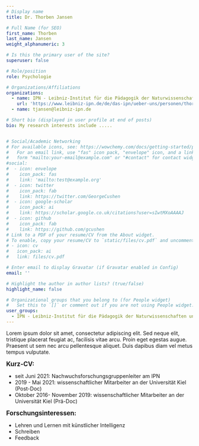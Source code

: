 ```yaml
---
# Display name
title: Dr. Thorben Jansen

# Full Name (for SEO)
first_name: Thorben
last_name: Jansen
weight_alphanumeric: 3

# Is this the primary user of the site?
superuser: false

# Role/position
role: Psychologie

# Organizations/Affiliations
organizations:
  - name: IPN - Leibniz-Institut für die Pädagogik der Naturwissenschaften und Mathematik
    url: 'https://www.leibniz-ipn.de/de/das-ipn/ueber-uns/personen/thorben-jansen'
  - name: tjansen@leibniz-ipn.de

# Short bio (displayed in user profile at end of posts)
bio: My research interests include .....


# Social/Academic Networking
# For available icons, see: https://wowchemy.com/docs/getting-started/page-builder/#icons
#   For an email link, use "fas" icon pack, "envelope" icon, and a link in the
#   form "mailto:your-email@example.com" or "#contact" for contact widget.
#social:
#  - icon: envelope
#    icon_pack: fas
#    link: 'mailto:test@example.org'
#  - icon: twitter
#    icon_pack: fab
#    link: https://twitter.com/GeorgeCushen
#  - icon: google-scholar
#    icon_pack: ai
#    link: https://scholar.google.co.uk/citations?user=sIwtMXoAAAAJ
#  - icon: github
#    icon_pack: fab
#    link: https://github.com/gcushen
# Link to a PDF of your resume/CV from the About widget.
# To enable, copy your resume/CV to `static/files/cv.pdf` and uncomment the lines below.
# - icon: cv
#   icon_pack: ai
#   link: files/cv.pdf

# Enter email to display Gravatar (if Gravatar enabled in Config)
email: ''

# Highlight the author in author lists? (true/false)
highlight_name: false

# Organizational groups that you belong to (for People widget)
#   Set this to `[]` or comment out if you are not using People widget.
user_groups:
  - IPN - Leibniz-Institut für die Pädagogik der Naturwissenschaften und Mathematik
---
```


Lorem ipsum dolor sit amet, consectetur adipiscing elit. Sed neque elit, tristique placerat feugiat ac, facilisis vitae arcu. Proin eget egestas augue. Praesent ut sem nec arcu pellentesque aliquet. Duis dapibus diam vel metus tempus vulputate.<br>

<big>**Kurz-CV:**</big>
- seit Juni 2021: Nachwuchsforschungsgruppenleiter am IPN
- 2019 - Mai 2021: wissenschaftlicher Mitarbeiter an der Universität Kiel (Post-Doc)
- Oktober 2016- November 2019: wissenschaftlicher Mitarbeiter an der Universität Kiel (Prä-Doc)

<big>**Forschungsinteressen:**</big>
- Lehren und Lernen mit künstlicher Intelligenz
- Schreiben
- Feedback
